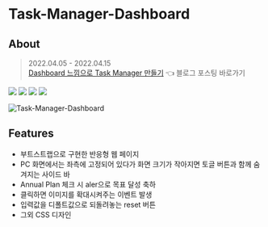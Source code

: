 # Task-Manager-Dashboard

## About
> 2022.04.05 - 2022.04.15 <br>
> [Dashboard 느낌으로 Task Manager 만들기](https://velog.io/@yujinoneill/1-Dashboard-%EB%8A%90%EB%82%8C%EC%9C%BC%EB%A1%9C-Task-Manager-%EB%A7%8C%EB%93%A4%EA%B8%B0) 👈 블로그 포스팅 바로가기

<img src="https://img.shields.io/badge/html-E34F26?style=for-the-badge&logo=html5&logoColor=white"> <img src="https://img.shields.io/badge/css-1572B6?style=for-the-badge&logo=css3&logoColor=white"> <img src="https://img.shields.io/badge/javascript-F7DF1E?style=for-the-badge&logo=javascript&logoColor=black"> <img src="https://img.shields.io/badge/bootstrap-7952B3?style=for-the-badge&logo=bootstrap&logoColor=white">

![Task-Manager-Dashboard](https://velog.velcdn.com/images/yujinoneill/post/e58239f0-28d1-4892-a7e0-33121e76dc74/image.gif)

## Features
- 부트스트랩으로 구현한 반응형 웹 페이지
- PC 화면에서는 좌측에 고정되어 있다가 화면 크기가 작아지면 토글 버튼과 함께 숨겨지는 사이드 바
- Annual Plan 체크 시 aler으로 목표 달성 축하
- 클릭하면 이미지를 확대시켜주는 이벤트 발생
- 입력값을 디폴트값으로 되돌려놓는 reset 버튼
- 그외 CSS 디자인